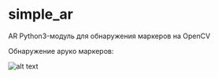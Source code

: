 # simple_ar
AR Python3-модуль для обнаружения маркеров на OpenCV

Обнаружение аруко маркеров:

![alt text](https://github.com/MehMessGo/simple_ar/blob/master/example.png?raw=true)
